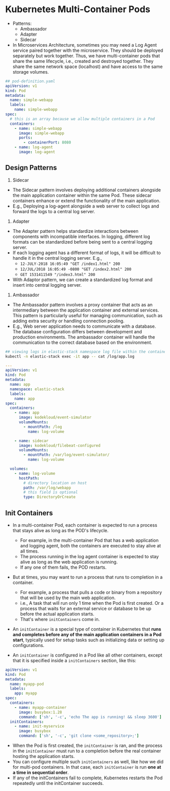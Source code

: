 # Kubernetes Multi-Container Pods

- Patterns:
  - Ambassador
  - Adapter
  - Sidecar
- In Microservices Architecture, sometimes you may need a Log Agent service paired together with the microservice. They should be deployed separately but work together. Thus, we have multi-container pods that share the same lifecycle, i.e., created and destroyed together. They share the same network space (localhost) and have access to the same storage volumes.

```yaml
## pod-definition.yaml
apiVersion: v1
kind: Pod
metadata:
  name: simple-webapp
  labels:
    name: simple-webapp
spec:
  # this is an array because we allow multiple containers in a Pod
  containers:
    - name: simple-webapp
      image: simple-webapp
      ports:
        - containerPort: 8080
    - name: log-agent
      image: log-agent
```

## Design Patterns

1. Sidecar

- The Sidecar pattern involves deploying additional containers alongside the main application container within the same Pod. These sidecar containers enhance or extend the functionality of the main application.
- E.g., Deploying a log-agent alongside a web server to collect logs and forward the logs to a central log server.

1. Adapter

- The Adapter pattern helps standardize interactions between components with incompatible interfaces. In logging, different log formats can be standardized before being sent to a central logging server.
- If each logging agent has a different format of logs, it will be difficult to handle it in the central logging server. E.g.,
  - `12-JULY-2018 16:05:49 "GET /index1.html" 200`
  - `12/JUL/2018 16:05:49 -0800 "GET /index2.html" 200`
  - `GET 1531411549 "/index3.html" 200`
- With Adaptor pattern, we can create a standardized log format and insert into central logging server.

1. Ambassador

- The Ambassador pattern involves a proxy container that acts as an intermediary between the application container and external services. This pattern is particularly useful for managing communication, such as adding extra security or handling connection pooling.
- E.g., Web server application needs to communicate with a database. The database configuration differs between development and production environments. The ambassador container will handle the communication to the correct database based on the environment.

```sh
## viewing logs in elastic-stack namespace log file within the container
kubectl -n elastic-stack exec -it app -- cat /log/app.log
```

```yaml
---
apiVersion: v1
kind: Pod
metadata:
  name: app
  namespace: elastic-stack
  labels:
    name: app
spec:
  containers:
    - name: app
      image: kodekloud/event-simulator
      volumeMounts:
        - mountPath: /log
          name: log-volume

    - name: sidecar
      image: kodekloud/filebeat-configured
      volumeMounts:
        - mountPath: /var/log/event-simulator/
          name: log-volume

  volumes:
    - name: log-volume
      hostPath:
        # directory location on host
        path: /var/log/webapp
        # this field is optional
        type: DirectoryOrCreate
```

## Init Containers

- In a multi-container Pod, each container is expected to run a process that stays alive as long as the POD's lifecycle.

  - For example, in the multi-container Pod that has a web application and logging agent, both the containers are executed to stay alive at all times.
  - The process running in the log agent container is expected to stay alive as long as the web application is running.
  - If any one of them fails, the POD restarts.

- But at times, you may want to run a process that runs to completion in a container.

  - For example, a process that pulls a code or binary from a repository that will be used by the main web application.
  - i.e., A task that will run only 1 time when the Pod is first created. Or a process that waits for an external service or database to be up before the actual application starts.
  - That's where `initContainers` come in.

- An `initContainer` is a special type of container in Kubernetes that **runs and completes before any of the main application containers in a Pod start**, typically used for setup tasks such as initializing data or setting up configurations.
- An `initContainer` is configured in a Pod like all other containers, except that it is specified inside a `initContainers` section, like this:

```yaml
apiVersion: v1
kind: Pod
metadata:
  name: myapp-pod
  labels:
    app: myapp
spec:
  containers:
    - name: myapp-container
      image: busybox:1.28
      command: ['sh', '-c', 'echo The app is running! && sleep 3600']
  initContainers:
    - name: init-myservice
      image: busybox
      command: ['sh', '-c', 'git clone <some_repository>;']
```

- When the Pod is first created, the `initContainer` is ran, and the process in the `initContainer` must run to a completion before the real container hosting the application starts.
- You can configure multiple such `initContainers` as well, like how we did for multi-pod containers. In that case, each `initContainer` is run **one at a time in sequential order**.
- If any of the initContainers fail to complete, Kubernetes restarts the Pod repeatedly until the initContainer succeeds.
